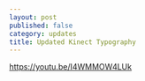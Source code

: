 ```yaml
---
layout: post
published: false
category: updates
title: Updated Kinect Typography
---
```

https://youtu.be/I4WMMOW4LUk